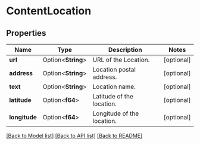 # ContentLocation

## Properties

Name | Type | Description | Notes
------------ | ------------- | ------------- | -------------
**url** | Option<**String**> | URL of the Location. | [optional]
**address** | Option<**String**> | Location postal address. | [optional]
**text** | Option<**String**> | Location name. | [optional]
**latitude** | Option<**f64**> | Latitude of the location. | [optional]
**longitude** | Option<**f64**> | Longitude of the location. | [optional]

[[Back to Model list]](../README.md#documentation-for-models) [[Back to API list]](../README.md#documentation-for-api-endpoints) [[Back to README]](../README.md)


